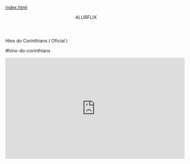 [index.html](https://github.com/user-attachments/files/22006056/index.html)
<body>

<header>ALURFLIX</header>


<H1></H1>Hino do Corinthians ( Oficial )</H1>
<P>#hino-do-corinthians</P>




<iframe width="560" height="315" src="https://www.youtube.com/embed/g6M8oJq-dEA?si=QJh6WS7FDBpHkOkU" title="YouTube video player" frameborder="0" allow="accelerometer; autoplay; clipboard-write; encrypted-media; gyroscope; picture-in-picture; web-share" referrerpolicy="strict-origin-when-cross-origin" allowfullscreen></iframe>




</body>

